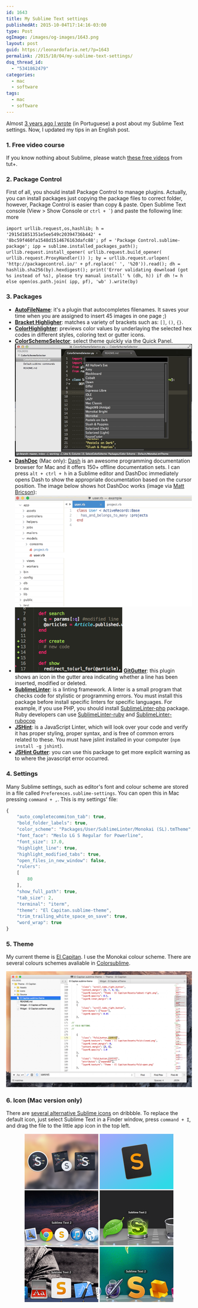 ```yaml
---
id: 1643
title: My Sublime Text settings
publishedAt: 2015-10-04T17:14:16-03:00
type: Post
ogImage: /images/og-images/1643.png
layout: post
guid: https://leonardofaria.net/?p=1643
permalink: /2015/10/04/my-sublime-text-settings/
dsq_thread_id:
  - "5341862479"
categories:
  - mac
  - software
tags:
  - mac
  - software
---
```

Almost [3 years ago I wrote](https://leonardofaria.net/2012/12/31/configurando-o-sublime-text-2/) (in Portuguese) a post about my Sublime Text settings. Now, I updated my tips in an English post.

### 1. Free video course

If you know nothing about Sublime, please watch [these free videos](https://code.tutsplus.com/courses/perfect-workflow-in-sublime-text-2) from tut+.

### 2. Package Control

First of all, you should install Package Control to manage plugins. Actually, you can install packages just copying the package files to correct folder, however, Package Control is easier than copy & paste. Open Sublime Text console (View > Show Console or `` ctrl + ` ``) and paste the following line:  
<span className="hidden">more</span>

```
import urllib.request,os,hashlib; h = '2915d1851351e5ee549c20394736b442' + '8bc59f460fa1548d1514676163dafc88'; pf = 'Package Control.sublime-package'; ipp = sublime.installed_packages_path(); urllib.request.install_opener( urllib.request.build_opener( urllib.request.ProxyHandler()) ); by = urllib.request.urlopen( 'http://packagecontrol.io/' + pf.replace(' ', '%20')).read(); dh = hashlib.sha256(by).hexdigest(); print('Error validating download (got %s instead of %s), please try manual install' % (dh, h)) if dh != h else open(os.path.join( ipp, pf), 'wb' ).write(by)
```

### 3. Packages

* **[AutoFileName](https://github.com/BoundInCode/AutoFileName)**: it's a plugin that autocompletes filenames. It saves your time when you are assigned to insert 45 images in one page ;)
* **[Bracket Highligher](https://github.com/facelessuser/BracketHighlighter/)**: matches a variety of brackets such as: `[]`, `()`, `{}`.
* **[ColorHighlighter](https://github.com/Monnoroch/ColorHighlighter)**: previews color values by underlaying the selected hex codes in different styles, coloring text or gutter icons.
* **[ColorSchemeSelector](https://github.com/jugyo/SublimeColorSchemeSelector)**: select theme quickly via the Quick Panel.  
![colorschemeselector](/wp-content/uploads/2015/10/colorschemeselector.gif)
* **[DashDoc](https://github.com/farcaller/DashDoc)** (Mac only): [Dash](https://kapeli.com/dash) is an awesome programming documentation browser for Mac and it offers 150+ offline documentation sets. I can press `alt + ctrl + h` in a Sublime editor and DashDoc immediately opens Dash to show the appropriate documentation based on the cursor position. The image below shows hot DashDoc works (image via [Matt Bricson](https://mattbrictson.com/sublime-text-3-recommendations)):  
![](/wp-content/uploads/2015/10/dash.gif)
* <img src="/wp-content/uploads/2015/10/gitgutter.png" class="right size-full wp-image-1645" /> **[GitGutter](https://github.com/jisaacks/GitGutter)**: this plugin shows an icon in the gutter area indicating whether a line has been inserted, modified or deleted.
* **[SublimeLinter](https://packagecontrol.io/packages/SublimeLinter)**: is a linting framework. A linter is a small program that checks code for stylistic or programming errors. You must install this package before install specific linters for specific languages. For example, if you use PHP, you should install [SublimeLinter-php](https://packagecontrol.io/packages/SublimeLinter-php) package. Ruby developers can use [SublimeLinter-ruby](https://packagecontrol.io/packages/SublimeLinter-ruby) and [SublimeLinter-rubocop](https://packagecontrol.io/packages/SublimeLinter-rubocop)
* **[JSHint](https://packagecontrol.io/packages/JSHint)**: is a JavaScript Linter, which will look over your code and verify it has proper styling, proper syntax, and is free of common errors related to these. You must have jslint installed in your computer (`npm install -g jshint`).
* **[JSHint Gutter](https://packagecontrol.io/packages/JSHint%20Gutter)**: you can use this package to get more explicit warning as to where the javascript error occurred.

### 4. Settings

Many Sublime settings, such as editor's font and colour scheme are stored in a file called `Preferences.sublime-settings`. You can open this in Mac pressing `command + ,`. This is my settings' file:

```js
{
	"auto_completecommiton_tab": true,
	"bold_folder_labels": true,
	"color_scheme": "Packages/User/SublimeLinter/Monokai (SL).tmTheme",
	"font_face": "Meslo LG S Regular for Powerline",
	"font_size": 17.0,
	"highlight_line": true,
	"highlight_modified_tabs": true,
	"open_files_in_new_window": false,
	"rulers":
	[
		80
	],
	"show_full_path": true,
	"tab_size": 2,
	"terminal": "iterm",
	"theme": "El Capitan.sublime-theme",
	"trim_trailing_white_space_on_save": true,
	"word_wrap": true
}
```

### 5. Theme

My current theme is [El Capitan](https://github.com/iccir/El-Capitan-Theme). I use the Monokai colour scheme. There are several colours schemes avaliable in [Colorsublime](http://colorsublime.com/).

[![](/wp-content/uploads/2015/10/elcapitan-1024x637.png)](https://github.com/iccir/El-Capitan-Theme)

### 6. Icon (Mac version only)

There are [several alternative Sublime icons](https://dribbble.com/search?q=sublime+icon) on dribbble. To replace the default icon, just select Sublime Text in a Finder window, press `command + I`, and drag the file to the little app icon in the top left.  


<center>
  <a href="https://dribbble.com/shots/1827862-Yosemite-Sublime-Text-Icon"><img src="/wp-content/uploads/2015/10/icon6.png" width="200" /></a> <a href="https://dribbble.com/shots/1582459-Sublime-Text-Icon-for-Yosemite"><img src="/wp-content/uploads/2015/10/icon5.png" width="200" /></a> <a href="http://dribbble.com/shots/872166-Sublime-Text-2-Replacement-Icon"><img src="/wp-content/uploads/2012/12/icon1.png" /></a> <a href="http://dribbble.com/shots/382465-Sublime-Text-2-update-Replacement-Icon"><img src="/wp-content/uploads/2012/12/icon2.png" /></a> <a href="http://dribbble.com/shots/468176-Sublime-Text-2-icon-you-can-actually-see-when-switching-apps"><img src="/wp-content/uploads/2012/12/icon3.png" /></a> <a href="http://dribbble.com/shots/382409-Sublime-Text-2-Icon"><img src="/wp-content/uploads/2012/12/icon4.png" /></a><br />
</center>
